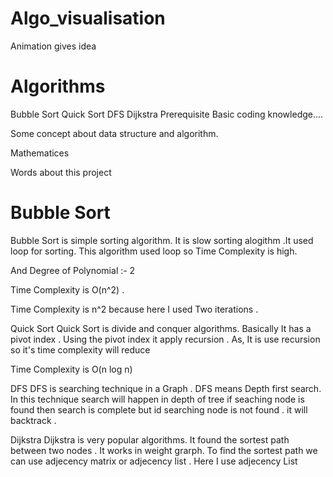# Algo_visualisation
Animation gives idea
# Algorithms
Bubble Sort
Quick Sort
DFS
Dijkstra
Prerequisite
Basic coding knowledge....

Some concept about data structure and algorithm.


Mathematices

Words about this project
# Bubble Sort
Bubble Sort is simple sorting algorithm. It is slow sorting alogithm .It used loop for sorting. This algorithm used loop so Time Complexity is high.

And Degree of Polynomial :- 2

Time Complexity is O(n^2) .

Time Complexity is n^2 because here I used Two iterations .

Quick Sort
Quick Sort is divide and conquer algorithms. Basically It has a pivot index . Using the pivot index it apply recursion . As, It is use recursion so it's time complexity will reduce

Time Complexity is O(n log n)

DFS
DFS is searching technique in a Graph . DFS means Depth first search. In this technique search will happen in depth of tree if seaching node is found then search is complete but id searching node is not found . it will backtrack .


Dijkstra
Dijkstra is very popular algorithms. It found the sortest path between two nodes . It works in weight grarph. To find the sortest path we can use adjecency matrix or adjecency list . Here I use adjecency List 
